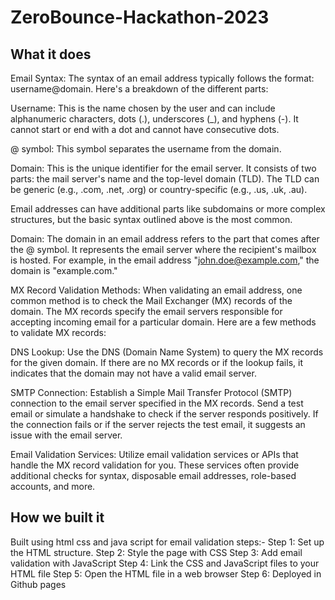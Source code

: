 # ZeroBounce-Hackathon-2023
## What it does

Email Syntax:
The syntax of an email address typically follows the format: username@domain. Here's a breakdown of the different parts:

Username: This is the name chosen by the user and can include alphanumeric characters, dots (.), underscores (_), and hyphens (-). It cannot start or end with a dot and cannot have consecutive dots.

@ symbol: This symbol separates the username from the domain.

Domain: This is the unique identifier for the email server. It consists of two parts: the mail server's name and the top-level domain (TLD). The TLD can be generic (e.g., .com, .net, .org) or country-specific (e.g., .us, .uk, .au).

Email addresses can have additional parts like subdomains or more complex structures, but the basic syntax outlined above is the most common.

Domain:
The domain in an email address refers to the part that comes after the @ symbol. It represents the email server where the recipient's mailbox is hosted. For example, in the email address "john.doe@example.com," the domain is "example.com."

MX Record Validation Methods:
When validating an email address, one common method is to check the Mail Exchanger (MX) records of the domain. The MX records specify the email servers responsible for accepting incoming email for a particular domain. Here are a few methods to validate MX records:

DNS Lookup: Use the DNS (Domain Name System) to query the MX records for the given domain. If there are no MX records or if the lookup fails, it indicates that the domain may not have a valid email server.

SMTP Connection: Establish a Simple Mail Transfer Protocol (SMTP) connection to the email server specified in the MX records. Send a test email or simulate a handshake to check if the server responds positively. If the connection fails or if the server rejects the test email, it suggests an issue with the email server.

Email Validation Services: Utilize email validation services or APIs that handle the MX record validation for you. These services often provide additional checks for syntax, disposable email addresses, role-based accounts, and more.

## How we built it

Built using html css and java script for email validation steps:-
Step 1: Set up the HTML structure.
Step 2: Style the page with CSS
Step 3: Add email validation with JavaScript
Step 4: Link the CSS and JavaScript files to your HTML file
Step 5: Open the HTML file in a web browser
Step 6: Deployed in Github pages 


